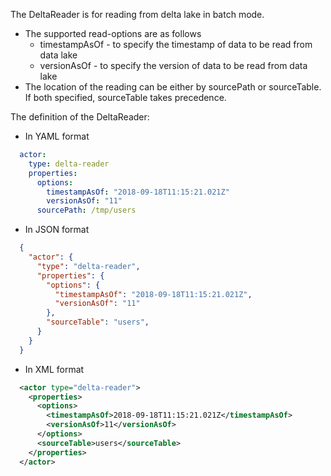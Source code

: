 The DeltaReader is for reading from delta lake in batch mode.

- The supported read-options are as follows
    - timestampAsOf - to specify the timestamp of data to be read from data lake
    - versionAsOf - to specify the version of data to be read from data lake
- The location of the reading can be either by sourcePath or sourceTable. If both specified, sourceTable takes precedence.

The definition of the DeltaReader:

- In YAML format
```yaml
  actor:
    type: delta-reader
    properties:
      options:
        timestampAsOf: "2018-09-18T11:15:21.021Z"
        versionAsOf: "11"
      sourcePath: /tmp/users
```
- In JSON format
```json
  {
    "actor": {
      "type": "delta-reader",
      "properties": {
        "options": {
          "timestampAsOf": "2018-09-18T11:15:21.021Z",
          "versionAsOf": "11"
        },
        "sourceTable": "users",
      }
    }
  }
```
- In XML format
```xml
  <actor type="delta-reader">
    <properties>
      <options>
        <timestampAsOf>2018-09-18T11:15:21.021Z</timestampAsOf>
        <versionAsOf>11</versionAsOf>
      </options>
      <sourceTable>users</sourceTable>
    </properties>
  </actor>
```